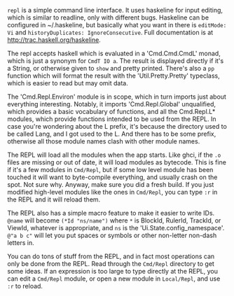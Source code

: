 `repl` is a simple command line interface.  It uses haskeline for input
editing, which is similar to readline, only with different bugs.  Haskeline
can be configured in ~/.haskeline, but basically what you want in there is
`editMode: Vi` and `historyDuplicates: IgnoreConsecutive`.  Full documentation
is at <http://trac.haskell.org/haskeline>.

The repl accepts haskell which is evaluated in a 'Cmd.Cmd.CmdL' monad, which is
just a synonym for `CmdT IO a`.  The result is displayed directly if it's a
String, or otherwise given to `show` and pretty printed.  There's also a `pp`
function which will format the result with the 'Util.Pretty.Pretty' typeclass,
which is easier to read but may omit data.

The 'Cmd.Repl.Environ' module is in scope, which in turn imports just about
everything interesting.  Notably, it imports 'Cmd.Repl.Global' unqualified,
which provides a basic vocabulary of functions, and all the Cmd.Repl.L*
modules, which provide functions intended to be used from the REPL.  In case
you're wondering about the L prefix, it's because the directory used to be
called Lang, and I got used to the L.  And there has to be some prefix,
otherwise all those module names clash with other module names.

The REPL will load all the modules when the app starts.  Like ghci, if the `.o`
files are missing or out of date, it will load modules as bytecode.  This is
fine if it's a few modules in `Cmd/Repl`, but if some low level module has been
touched it will want to byte-compile everything, and usually crash on the spot.
Not sure why.  Anyway, make sure you did a fresh build.  If you just modified
high-level modules like the ones in `Cmd/Repl`, you can type `:r` in the REPL
and it will reload them.

The REPL also has a simple macro feature to make it easier to write IDs.
`@name` will become `(*Id "ns/name")` where `*` is BlockId, RulerId, TrackId,
or ViewId, whatever is appropriate, and `ns` is the
'Ui.State.config_namespace'.  `@"a b c"` will let you put spaces or symbols or
other non-letter non-dash letters in.

You can do tons of stuff from the REPL, and in fact most operations can only be
done from the REPL.  Read through the `Cmd/Repl` directory to get some ideas.
If an expression is too large to type directly at the REPL, you can edit a
`Cmd/Repl` module, or open a new module in `Local/Repl`, and use `:r` to
reload.
